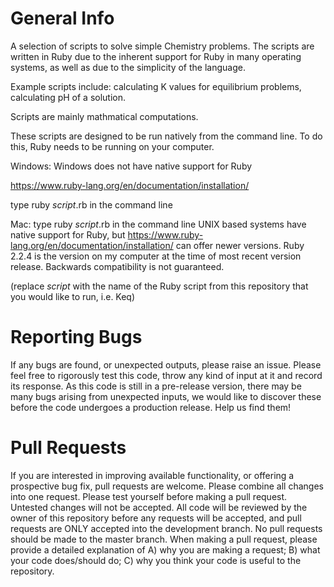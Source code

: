 # General Info
A selection of scripts to solve simple Chemistry problems. The scripts are written in Ruby due to the inherent support for Ruby in many operating systems, as well as due to the simplicity of the language.

Example scripts include: calculating K values for equilibrium problems, calculating pH of a solution.

Scripts are mainly mathmatical computations.

These scripts are designed to be run natively from the command line. To do this, Ruby needs to be running on your computer.

Windows:
Windows does not have native support for Ruby

https://www.ruby-lang.org/en/documentation/installation/

type ruby *script*.rb in the command line

Mac:
type ruby *script*.rb in the command line
UNIX based systems have native support for Ruby, but
https://www.ruby-lang.org/en/documentation/installation/
can offer newer versions. Ruby 2.2.4 is the version on my computer at the time of most recent version release. Backwards compatibility is not guaranteed.

(replace *script* with the name of the Ruby script from this repository that you would like to run, i.e. Keq)

# Reporting Bugs
If any bugs are found, or unexpected outputs, please raise an issue. Please feel free to rigorously test this code, throw any kind of input at it and record its response. As this code is still in a pre-release version, there may be many bugs arising from unexpected inputs, we would like to discover these before the code undergoes a production release. Help us find them!

# Pull Requests
If you are interested in improving available functionality, or offering a prospective bug fix, pull requests are welcome. Please combine all changes into one request. Please test yourself before making a pull request. Untested changes will not be accepted. All code will be reviewed by the owner of this repository before any requests will be accepted, and pull requests are ONLY accepted into the development branch. No pull requests should be made to the master branch. When making a pull request, please provide a detailed explanation of A) why you are making a request; B) what your code does/should do; C) why you think your code is useful to the repository.

